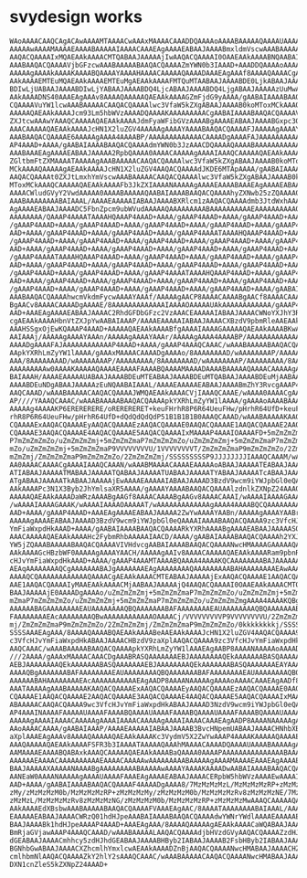 # svydesign works

    WAoAAAACAAQCAgACAwAAAAMTAAAACwAAAxMAAAACAAADDQAAAAoAAAABAAAAAQAAAAUAAAAF
    AAAAAwAAAAMAAAAEAAAABAAAAAIAAAACAAAEAgAAAAEABAAJAAAABmxldmVscwAAABAAAAAF
    AAQACQAAAAIxMQAEAAkAAAACMTQABAAJAAAAAjIwAAQACQAAAAI0OAAEAAkAAAABNQAABAIA
    AAABAAQACQAAAAVjbGFzcwAAABAAAAABAAQACQAAAAZmYWN0b3IAAAD+AAADDQAAAAoAAAAB
    AAAAAgAAAAkAAAAKAAAABQAAAAYAAAAHAAAACAAAAAQAAAADAAAEAgAAAf8AAAAQAAAACgAE
    AAkAAAAEMTEuMQAEAAkAAAAEMTEuMgAEAAkAAAAFMTQuMTAABAAJAAAABDE0LjkABAAJAAAA
    BDIwLjUABAAJAAAABDIwLjYABAAJAAAABDQ4LjcABAAJAAAABDQ4LjgABAAJAAAAAzUuMwAE
    AAkAAAADNS40AAAEAgAAAv8AAAAQAAAAAQAEAAkAAAAGZmFjdG9yAAAA/gAABAIAAAABAAQA
    CQAAAAVuYW1lcwAAABAAAAACAAQACQAAAAlwc3VfaW5kZXgABAAJAAAAB0koMToxMCkAAAQC
    AAAAAQAEAAkAAAAJcm93Lm5hbWVzAAAADQAAAAKAAAAAAAAACgAABAIAAAABAAQACQAAAAV0
    ZXJtcwAAAwYAAAQCAAAAAQAEAAkAAAAJdmFyaWFibGVzAAAABgAAAAEABAAJAAAABGxpc3QA
    AAACAAAAAQAEAAkAAAAJcHN1X2luZGV4AAAAAgAAAAYAAAABAAQACQAAAAFJAAAAAgAAAAYA
    AAABAAQACQAAAAE6AAAAAgAAAA4AAAABP/AAAAAAAAAAAAACAAAADgAAAAFAJAAAAAAAAAAA
    AP4AAAD+AAAA/gAABAIAAAABAAQACQAAAAdmYWN0b3JzAAACDQAAAAQAAAABAAAAAAAAAAAA
    AAABAAAEAgAAAAEABAAJAAAAA2RpbQAAAA0AAAACAAAAAgAAAAIAAAQCAAAAAQAEAAkAAAAI
    ZGltbmFtZXMAAAATAAAAAgAAABAAAAACAAQACQAAAAlwc3VfaW5kZXgABAAJAAAAB0koMTox
    MCkAAAAQAAAAAgAEAAkAAAAJcHN1X2luZGV4AAQACQAAAAdJKDE6MTApAAAA/gAABAIAAAAB
    AAQACQAAAAt0ZXJtLmxhYmVscwAAABAAAAACAAQACQAAAAlwc3VfaW5kZXgABAAJAAAAB0ko
    MToxMCkAAAQCAAAAAQAEAAkAAAAFb3JkZXIAAAANAAAAAgAAAAEAAAABAAAEAgAAAAEABAAJ
    AAAACWludGVyY2VwdAAAAA0AAAABAAAAAQAABAIAAAABAAQACQAAAAhyZXNwb25zZQAAAA0A
    AAABAAAAAAAABAIAAAL/AAAAEAAAAAIABAAJAAAABXRlcm1zAAQACQAAAAdmb3JtdWxhAAAE
    AgAAAAEABAAJAAAADC5FbnZpcm9ubWVudAAAAAQAAAAAAAAABAAAAAAAAAAEAAAAAAAAAAQA
    AAAAAAAA/QAAAP4AAAATAAAAHQAAAP4AAAD+AAAA/gAAAP4AAAD+AAAA/gAAAP4AAAD+AAAA
    /gAAAP4AAAD+AAAA/gAAAP4AAAD+AAAA/gAAAP4AAAD+AAAA/gAAAP4AAAD+AAAA/gAAAP4A
    AAD+AAAA/gAAAP4AAAD+AAAA/gAAAP4AAAD+AAAA/gAAAP4AAAATAAAAHQAAAP4AAAD+AAAA
    /gAAAP4AAAD+AAAA/gAAAP4AAAD+AAAA/gAAAP4AAAD+AAAA/gAAAP4AAAD+AAAA/gAAAP4A
    AAD+AAAA/gAAAP4AAAD+AAAA/gAAAP4AAAD+AAAA/gAAAP4AAAD+AAAA/gAAAP4AAAD+AAAA
    /gAAAP4AAAATAAAAHQAAAP4AAAD+AAAA/gAAAP4AAAD+AAAA/gAAAP4AAAD+AAAA/gAAAP4A
    AAD+AAAA/gAAAP4AAAD+AAAA/gAAAP4AAAD+AAAA/gAAAP4AAAD+AAAA/gAAAP4AAAD+AAAA
    /gAAAP4AAAD+AAAA/gAAAP4AAAD+AAAA/gAAAP4AAAATAAAAHQAAAP4AAAD+AAAA/gAAAP4A
    AAD+AAAA/gAAAP4AAAD+AAAA/gAAAP4AAAD+AAAA/gAAAP4AAAD+AAAA/gAAAP4AAAD+AAAA
    /gAAAP4AAAD+AAAA/gAAAP4AAAD+AAAA/gAAAP4AAAD+AAAA/gAAAP4AAAD+AAAA/gAABAIA
    AAABAAQACQAAAAhwcmVkdmFycwAAAAYAAAf/AAAAAgAACP8AAAACAAAABgAACf8AAAACAAAA
    BgAACv8AAAACAAAADgAAAAE/8AAAAAAAAAAAAAIAAAAOAAAAAUAkAAAAAAAAAAAA/gAAAP4A
    AAD+AAAEAgAAAAEABAAJAAAAC2RhdGFDbGFzc2VzAAACEAAAAAIABAAJAAAACWNoYXJhY3Rl
    cgAEAAkAAAAHbnVtZXJpYwAABAIAAAP/AAAAEAAAAAIABAAJAAAACXBzdV9pbmRleAAEAAkA
    AAAHSSgxOjEwKQAAAP4AAAD+AAAAAQAEAAkAAAABfgAAAAIAAAAGAAAAAQAEAAkAAAABKwAA
    AAIAAAj/AAAAAgAAAAYAAAn/AAAAAgAAAAYAAAr/AAAAAgAAAA4AAAABP/AAAAAAAAAAAAAC
    AAAADgAAAAFAJAAAAAAAAAAAAP4AAAD+AAAA/gAAAP4AAAQCAAAC/wAAABAAAAABAAQACQAA
    AApkYXRhLmZyYW1lAAAA/gAAAxMAAAACAAAADgAAAAo/8AAAAAAAAD/wAAAAAAAAP/AAAAAA
    AAA/8AAAAAAAAD/wAAAAAAAAP/AAAAAAAAA/8AAAAAAAAD/wAAAAAAAAP/AAAAAAAAA/8AAA
    AAAAAAAAAw0AAAAKAAAAAQAAAAEAAAAFAAAABQAAAAMAAAADAAAABAAAAAQAAAACAAAAAgAA
    BAIAAAH/AAAAEAAAAAUABAAJAAAABDEuMTEABAAJAAAABDEuMTQABAAJAAAABDEuMjAABAAJ
    AAAABDEuNDgABAAJAAAAAzEuNQAABAIAAAL/AAAAEAAAAAEABAAJAAAABmZhY3RvcgAAAP4A
    AAQCAAAD/wAAABAAAAACAAQACQAAAAJWMQAEAAkAAAACVjIAAAQCAAAE/wAAAA0AAAACgAAA
    AP////YAAAQCAAAC/wAAABAAAAABAAQACQAAAApkYXRhLmZyYW1lAAAA/gAAAAoAAAABAAAA
    AAAAAg4AAAAKP6ERERERERE/oRERERERET+keuFHrhR8P6R64UeuFHw/pHrhR64UfD+keuFH
    rhR8P6R64UeuFHw/pHrhR64UfD+dQdQdQdQdP51B1B1B1B0AAAQCAAAD/wAAABAAAAAKAAQA
    CQAAAAExAAQACQAAAAEyAAQACQAAAAEzAAQACQAAAAE0AAQACQAAAAE1AAQACQAAAAE2AAQA
    CQAAAAE3AAQACQAAAAE4AAQACQAAAAE5AAQACQAAAAIxMAAAAP4AAAIOAAAAFD+5mZmZmZma
    P7mZmZmZmZo/uZmZmZmZmj+5mZmZmZmaP7mZmZmZmZo/uZmZmZmZmj+5mZmZmZmaP7mZmZmZ
    mZo/uZmZmZmZmj+5mZmZmZmaP9VVVVVVVVU/1VVVVVVVVT/ZmZmZmZmaP9mZmZmZmZo/2ZmZ
    mZmZmj/ZmZmZmZmaP9mZmZmZmZo/2ZmZmZmZmj/SSSSSSSSSP9JJJJJJJJIAAAQCAAAM/wAA
    AA0AAAACAAAACgAAAAIAAAQCAAAN/wAAABMAAAACAAAAEAAAAAoABAAJAAAAATEABAAJAAAA
    ATIABAAJAAAAATMABAAJAAAAATQABAAJAAAAATUABAAJAAAAATYABAAJAAAAATcABAAJAAAA
    ATgABAAJAAAAATkABAAJAAAAAjEwAAAAEAAAAAIABAAJAAAAD3BzdV9wcm9iYWJpbGl0eQAE
    AAkAAAAPc3N1X3Byb2JhYmlsaXR5AAAA/gAAAAYAAAABAAQACQAAAAlzdnlkZXNpZ24AAAQC
    AAAAAQAEAAkAAAADaWRzAAAABgAAGf8AAAACAAAABgAAGv8AAAACAAAI/wAAAAIAAAAGAAAJ
    /wAAAAIAAAAGAAAK/wAAAAIAAAAOAAAAAT/wAAAAAAAAAAAAAgAAAA4AAAABQCQAAAAAAAAA
    AAD+AAAA/gAAAP4AAAD+AAAEAgAAAAEABAAJAAAAA2ZwYwAAAAYAABn/AAAAAgAAAAYAABr/
    AAAAAgAAAAEABAAJAAAAD3BzdV9wcm9iYWJpbGl0eQAAAAIAAAABAAQACQAAAA9zc3VfcHJv
    YmFiaWxpdHkAAAD+AAAA/gAABAIAAAABAAQACQAAAARkYXRhAAAABgAAAAEABAAJAAAAASQA
    AAACAAAAAQAEAAkAAAAHc2FybmRhbAAAAAIAACD/AAAA/gAABAIAAAABAAQACQAAAAh2YXJp
    YW5jZQAAABAAAAABAAQACQAAAAVIVHdvcgAABAIAAAABAAQACQAAAANwcHMAAAAGAAAAAQAE
    AAkAAAAGcHBzbWF0AAAAAgAAAAYAACH/AAAAAgAAIv8AAAACAAAAAQAEAAkAAAARam9pbnRf
    cHJvYmFiaWxpdHkAAAD+AAAA/gAAAP4AAAMTAAAABQAAAA4AAAAKQCAAAAAAAABAJAAAAAAA
    AEAqAAAAAAAAQCgAAAAAAABAJgAAAAAAAEAgAAAAAAAAQAAAAAAAAABAHAAAAAAAAEAwAAAA
    AAAAQCQAAAAAAAAAAAAQAAAACgAEAAkAAAACMTEABAAJAAAAAjExAAQACQAAAAE1AAQACQAA
    AAE1AAQACQAAAAIyMAAEAAkAAAACMjAABAAJAAAAAjQ4AAQACQAAAAI0OAAEAAkAAAACMTQA
    BAAJAAAAAjE0AAAADgAAAAo/uZmZmZmZmj+5mZmZmZmaP7mZmZmZmZo/uZmZmZmZmj+5mZmZ
    mZmaP7mZmZmZmZo/uZmZmZmZmj+5mZmZmZmaP7mZmZmZmZo/uZmZmZmZmgAAAA4AAAAKQBgA
    AAAAAABAGAAAAAAAAEAUAAAAAAAAQBQAAAAAAABAFAAAAAAAAEAUAAAAAAAAQBQAAAAAAABA
    FAAAAAAAAEAcAAAAAAAAQBwAAAAAAAAAAAAOAAAACj/VVVVVVVVVP9VVVVVVVVU/2ZmZmZmZ
    mj/ZmZmZmZmaP9mZmZmZmZo/2ZmZmZmZmj/ZmZmZmZmaP9mZmZmZmZo/0kkkkkkkkj/SSSSS
    SSSSAAAEAgAAA/8AAAAQAAAABQAEAAkAAAABeAAEAAkAAAAJcHN1X2luZGV4AAQACQAAAA9w
    c3VfcHJvYmFiaWxpdHkABAAJAAAACHBzdV9zaXplAAQACQAAAA9zc3VfcHJvYmFiaWxpdHkA
    AAQCAAAC/wAAABAAAAABAAQACQAAAApkYXRhLmZyYW1lAAAEAgAABP8AAAANAAAAAoAAAAD/
    ///2AAAA/gAAAxMAAAACAAACDgAAABRASQAAAAAAAEBJAAAAAAAAQEkAAAAAAABASQAAAAAA
    AEBJAAAAAAAAQEkAAAAAAABASQAAAAAAAEBJAAAAAAAAQEkAAAAAAABASQAAAAAAAEAYAAAA
    AAAAQBgAAAAAAABAFAAAAAAAAEAUAAAAAAAAQBQAAAAAAABAFAAAAAAAAEAUAAAAAAAAQBQA
    AAAAAABAHAAAAAAAAEAcAAAAAAAAAAAEAgAADP8AAAANAAAAAgAAAAoAAAACAAAEAgAADf8A
    AAATAAAAAgAAABAAAAAKAAQACQAAAAExAAQACQAAAAEyAAQACQAAAAEzAAQACQAAAAE0AAQA
    CQAAAAE1AAQACQAAAAE2AAQACQAAAAE3AAQACQAAAAE4AAQACQAAAAE5AAQACQAAAAIxMAAA
    ABAAAAACAAQACQAAAA9wc3VfcHJvYmFiaWxpdHkABAAJAAAAD3NzdV9wcm9iYWJpbGl0eQAA
    AP4AAAINAAAAFAAAAAUAAAAFAAAABQAAAAUAAAAFAAAABQAAAAUAAAAFAAAABQAAAAUAAAAC
    AAAAAgAAAAIAAAACAAAAAgAAAAIAAAACAAAAAgAAAAIAAAACAAAEAgAADP8AAAANAAAAAgAA
    AAoAAAACAAAA/gAABAIAAAP/AAAAEAAAAAIABAAJAAAAB3BvcHNpemUABAAJAAAACHNhbXBz
    aXplAAAEAgAAAv8AAAAQAAAAAQAEAAkAAAAKc3VydmV5X2ZwYwAAAP4AAAAKAAAAAQAAAAEA
    AAAQAAAAAQAEAAkAAAAFSFR3b3IAAAATAAAAAQAAAhMAAAACAAAADQAAAAUAAAABAAAAAgAA
    AAMAAAAEAAAABQABAxkAAAQCAAAAAQAEAAkAAAABaQAAAA0AAAAPAAAAAAAAAAAAAAABAAAA
    AAAAAAEAAAACAAAAAAAAAAEAAAACAAAAAwAAAAAAAAABAAAAAgAAAAMAAAAEAAAEAgAAAAEA
    BAAJAAAAAXAAAAANAAAABgAAAAAAAAABAAAAAwAAAAYAAAAKAAAADwAABAIAAAABAAQACQAA
    AANEaW0AAAANAAAAAgAAAAUAAAAFAAAEAgAAAAEABAAJAAAACERpbW5hbWVzAAAAEwAAAAIA
    AAD+AAAA/gAABAIAAAABAAQACQAAAAF4AAAADgAAAA8/7MzMzMzMzL/MzMzMzMzRP+zMzMzM
    zMy/zMzMzMzM0b/MzMzMzMzRP+zMzMzMzMy/zMzMzMzM0b/MzMzMzMzRv8zMzMzMzNE/7MzM
    zMzMzL/MzMzMzMzRv8zMzMzMzNG/zMzMzMzM0b/MzMzMzMzRP+zMzMzMzMwAAAQCAAAAAQAE
    AAkAAAAEdXBsbwAAABAAAAABAAQACQAAAAFVAAAEAgAAC/8AAAATAAAAAAAABAIAAAL/AAAC
    EAAAAAEABAAJAAAACWRzQ01hdHJpeAAABAIAAAABAAQACQAAAAdwYWNrYWdlAAAAEAAAAAEA
    BAAJAAAABk1hdHJpeAAAAP4AAAD+AAAEAgAAA/8AAAAQAAAAAgAEAAkAAAACaWQABAAJAAAA
    BmRjaGVjawAAAP4AAAQCAAAD/wAAABAAAAALAAQACQAAAAdjbHVzdGVyAAQACQAAAAZzdHJh
    dGEABAAJAAAACmhhcy5zdHJhdGEABAAJAAAABHByb2IABAAJAAAAB2FsbHByb2IABAAJAAAA
    BGNhbGwABAAJAAAACXZhcmlhYmxlcwAEAAkAAAADZnBjAAQACQAAAANwcHMABAAJAAAACHZh
    cmlhbmNlAAQACQAAAAZkY2hlY2sAAAQCAAAC/wAAABAAAAACAAQACQAAAANwcHMABAAJAAAA
    DXN1cnZleS5kZXNpZ24AAAD+

